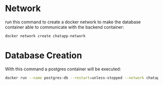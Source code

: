 # Network
run this command to create a docker network to make the database container able to communicate with the backend container: 
```bash
docker network create chatapp-network
```

# Database Creation
With this command a postgres container will be executed: 
```bash
docker run --name postgres-db --restart=unless-stopped --network chatapp-network -e POSTGRES_USER=root -e POSTGRES_PASSWORD=root -e POSTGRES_DB=login_data_db -p 5432:5432 -d postgres
```